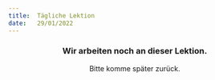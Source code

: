 ```yaml
---
title:  Tägliche Lektion
date:   29/01/2022
---
```


### <center>Wir arbeiten noch an dieser Lektion.</center>
<center>Bitte komme später zurück.</center>
